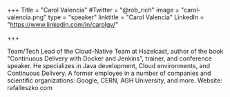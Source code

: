 +++
Title = "Carol Valencia"
#Twitter = "@rob_rich"
image = "carol-valencia.png"
type = "speaker"
linktitle = "Carol Valencia"
LinkedIn = "https://www.linkedin.com/in/carolgv/"


+++

Team/Tech Lead of the Cloud-Native Team at Hazelcast, author of the book "Continuous Delivery with Docker and Jenkins", trainer, and conference speaker. He specializes in Java development, Cloud environments, and Continuous Delivery. A former employee in a number of companies and scientific organizations: Google, CERN, AGH University, and more. Website: rafalleszko.com




